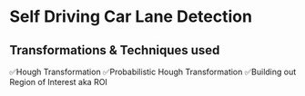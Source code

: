 # Self Driving Car Lane Detection

## Transformations & Techniques used

✅Hough Transformation
✅Probabilistic Hough Transformation
✅Building out Region of Interest aka ROI
 